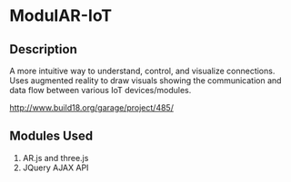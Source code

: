 # ModulAR-IoT

## Description

A more intuitive way to understand, control, and visualize connections. Uses augmented reality to draw visuals showing the communication and data flow between various IoT devices/modules.

http://www.build18.org/garage/project/485/

## Modules Used
1. AR.js and three.js
2. JQuery AJAX API
